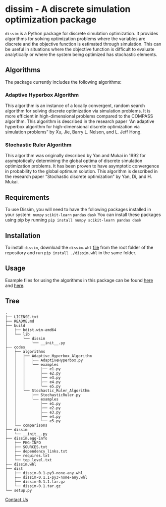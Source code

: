 # dissim - A discrete simulation optimization package

`dissim` is a Python package for discrete simulation optimization. It provides algorithms for solving optimization problems where the variables are discrete and the objective function is estimated through simulation. This can be useful in situations where the objective function is difficult to evaluate analytically or where the system being optimized has stochastic elements.

## Algorithms
 The package currently includes the following algorithms:

### Adaptive Hyperbox Algorithm
 This algorithm is an instance of a locally convergent, random search algorithm for solving discrete optimization via simulation problems. It is more efficient in high-dimensional problems compared to the COMPASS algorithm. This algorithm is described in the research paper “An adaptive hyperbox algorithm for high-dimensional discrete optimization via simulation problems” by Xu, Jie, Barry L. Nelson, and L. Jeff Hong.

### Stochastic Ruler Algorithm
 This algorithm was originally described by Yan and Mukai in 1992 for asymptotically determining the global optima of discrete simulation optimization problems. It has been proven to have asymptotic convergence in probability to the global optimum solution. This algorithm is described in the research paper “Stochastic discrete optimization” by Yan, Di, and H. Mukai.
 

## Requirements
 To use Dissim, you will need to have the following packages installed in your system:
  `numpy`
  `scikit-learn`
  `pandas`
  `dask`
 You can install these packages using pip by running `pip install numpy scikit-learn pandas dask`
## Installation 
 To install `dissim`, download the `dissim.whl` [file](https://github.com/nkusharoraa/dissim/raw/main/dissim.whl) from the root folder of the repository and run `pip install ./dissim.whl` in the same folder.
## Usage
 Example files for using the algorithms in this package can be found [here](https://github.com/nkusharoraa/dissim/tree/main/codes/algorithms/Adaptive_Hyperbox_Algorithm/examples) and [here](https://github.com/nkusharoraa/dissim/tree/main/codes/algorithms/Stochastic_Ruler_Algorithm/examples).

## Tree
```
.
├── LICENSE.txt
├── README.md
├── build
│   ├── bdist.win-amd64
│   └── lib
│       └── dissim
│           └── __init__.py
├── codes
│   ├── algorithms
│   │   ├── Adaptive_Hyperbox_Algorithm
│   │   │   ├── AdaptiveHyperbox.py
│   │   │   └── examples
│   │   │       ├── e1.py
│   │   │       ├── e2.py
│   │   │       ├── e3.py
│   │   │       ├── e4.py
│   │   │       └── e5.py
│   │   └── Stochastic_Ruler_Algorithm
│   │       ├── StochasticRuler.py
│   │       └── examples
│   │           ├── e1.py
│   │           ├── e2.py
│   │           ├── e3.py
│   │           ├── e4.py
│   │           └── e5.py
│   └── comparisons
├── dissim
│   └── __init__.py
├── dissim.egg-info
│   ├── PKG-INFO
│   ├── SOURCES.txt
│   ├── dependency_links.txt
│   ├── requires.txt
│   └── top_level.txt
├── dissim.whl
├── dist
│   ├── dissim-0.1-py3-none-any.whl
│   ├── dissim-0.1.1-py3-none-any.whl
│   ├── dissim-0.1.1.tar.gz
│   └── dissim-0.1.tar.gz
└── setup.py
```
[Contact Us](mailto:nkusharoraa@gmail.com)